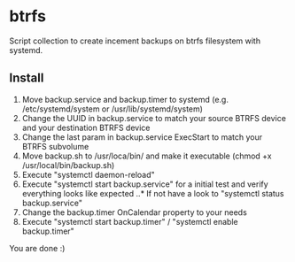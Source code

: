 # btrfs

Script collection to create incement backups on btrfs filesystem with systemd.

## Install

1. Move backup.service and backup.timer to systemd (e.g. /etc/systemd/system or /usr/lib/systemd/system)
2. Change the UUID in backup.service to match your source BTRFS device and your destination BTRFS device
3. Change the last param in backup.service ExecStart to match your BTRFS subvolume
4. Move backup.sh to /usr/loca/bin/ and make it executable (chmod +x /usr/local/bin/backup.sh)
5. Execute "systemctl daemon-reload"
6. Execute "systemctl start backup.service" for a initial test and verify everything looks like expected
..* If not have a look to "systemctl status backup.service"
7. Change the backup.timer OnCalendar property to your needs
8. Execute "systemctl start backup.timer" / "systemctl enable backup.timer"

You are done :)

